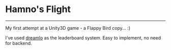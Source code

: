 # Hamno's Flight
***


My first attempt at a Unity3D game - a Flappy Bird copy... :)

I've used [dreamlo] as the leaderboard system. Easy to implement, no need for backend.

[dreamlo]: <http://daringfireball.net>
